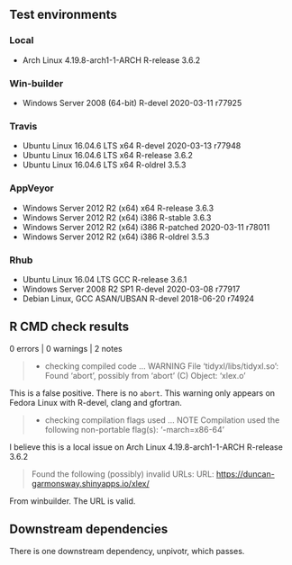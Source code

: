 ## Test environments

### Local
* Arch Linux 4.19.8-arch1-1-ARCH     R-release 3.6.2

### Win-builder
* Windows Server 2008 (64-bit)       R-devel   2020-03-11 r77925

### Travis
* Ubuntu Linux 16.04.6 LTS x64       R-devel   2020-03-13 r77948
* Ubuntu Linux 16.04.6 LTS x64       R-release 3.6.2
* Ubuntu Linux 16.04.6 LTS x64       R-oldrel  3.5.3

### AppVeyor
* Windows Server 2012 R2 (x64) x64   R-release 3.6.3
* Windows Server 2012 R2 (x64) i386  R-stable  3.6.3
* Windows Server 2012 R2 (x64) i386  R-patched 2020-03-11 r78011
* Windows Server 2012 R2 (x64) i386  R-oldrel  3.5.3

### Rhub
* Ubuntu Linux 16.04 LTS GCC         R-release 3.6.1
* Windows Server 2008 R2 SP1         R-devel   2020-03-08 r77917
* Debian Linux, GCC ASAN/UBSAN       R-devel   2018-06-20 r74924

## R CMD check results
0 errors | 0 warnings | 2 notes

> * checking compiled code ... WARNING
> File ‘tidyxl/libs/tidyxl.so’:
>   Found ‘abort’, possibly from ‘abort’ (C)
>     Object: ‘xlex.o’

This is a false positive. There is no `abort`.  This warning only appears on
Fedora Linux with R-devel, clang and gfortran.

> * checking compilation flags used ... NOTE
>   Compilation used the following non-portable flag(s):
>     ‘-march=x86-64’

I believe this is a local issue on Arch Linux 4.19.8-arch1-1-ARCH R-release
3.6.2

> Found the following (possibly) invalid URLs:
>   URL: https://duncan-garmonsway.shinyapps.io/xlex/

From winbuilder. The URL is valid.

## Downstream dependencies

There is one downstream dependency, unpivotr, which passes.
